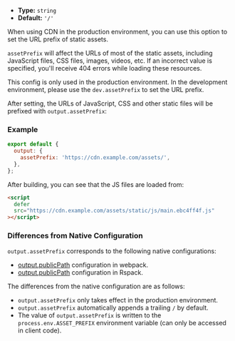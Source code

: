 - **Type:** `string`
- **Default:** `'/'`

When using CDN in the production environment, you can use this option to set the URL prefix of static assets.

`assetPrefix` will affect the URLs of most of the static assets, including JavaScript files, CSS files, images, videos, etc. If an incorrect value is specified, you'll receive 404 errors while loading these resources.

This config is only used in the production environment. In the development environment, please use the `dev.assetPrefix` to set the URL prefix.

After setting, the URLs of JavaScript, CSS and other static files will be prefixed with `output.assetPrefix`:

### Example

```js
export default {
  output: {
    assetPrefix: 'https://cdn.example.com/assets/',
  },
};
```

After building, you can see that the JS files are loaded from:

```html
<script
  defer
  src="https://cdn.example.com/assets/static/js/main.ebc4ff4f.js"
></script>
```

### Differences from Native Configuration

`output.assetPrefix` corresponds to the following native configurations:

- [output.publicPath](https://webpack.js.org/guides/public-path/) configuration in webpack.
- [output.publicPath](https://rspack.dev/config/output#outputpublicpath) configuration in Rspack.

The differences from the native configuration are as follows:

- `output.assetPrefix` only takes effect in the production environment.
- `output.assetPrefix` automatically appends a trailing `/` by default.
- The value of `output.assetPrefix` is written to the `process.env.ASSET_PREFIX` environment variable (can only be accessed in client code).
